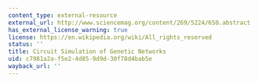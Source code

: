 ```yaml
---
content_type: external-resource
external_url: http://www.sciencemag.org/content/269/5224/650.abstract
has_external_license_warning: true
license: https://en.wikipedia.org/wiki/All_rights_reserved
status: ''
title: Circuit Simulation of Genetic Networks
uid: c7981a2a-f5e2-4d85-9d9d-30f78d4bab5e
wayback_url: ''
---
```

